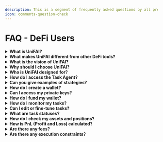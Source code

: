 ```yaml
---
description: This is a segment of frequently asked questions by all pros/newbie defi users
icon: comments-question-check
---
```


# FAQ - DeFi Users

<details>

<summary><strong>What is UniFAI?</strong></summary>

UniFAI is an infrastructure of autonomous AI agents that simplifies DeFi for both users and developers. It allows end-users to execute DeFi strategies automatically, while providing developers a modular and secure platform to build, deploy, and scale AI agents across DeFi protocols.

</details>

<details>

<summary><strong>What makes UniFAI different from other DeFi tools?</strong></summary>

UniFAI agents are dynamic and autonomous. Unlike static solutions, they can discover, compose, and execute tools at runtime, adapt to new opportunities, and automate complex strategies while keeping sensitive data secure.

</details>

<details>

<summary><strong>What is the vision of UniFAI?</strong></summary>

UniFAI envisions a future where AI acts as a personalized advisor and trader for every user, automating strategies, guiding decisions, and maximizing opportunities across DeFi while providing developers the infrastructure to build next-generation AI-driven financial applications.

</details>

<details>

<summary><strong>Why should I choose UniFAI?</strong></summary>

UniFAI simplifies decision-making, automates strategies, allows copying of proven strategies, helps users stay ahead in the market, and provides developers with a robust SDK and unified ecosystem access—all while maintaining a security-first approach.

</details>

<details>

<summary><strong>Who is UniFAI designed for?</strong></summary>

* **DeFi Professionals:** Automate complex strategies to save time and optimize returns.
* **DeFi Newcomers:** Learn and experiment with AI agents while observing or replicating expert strategies.
* **AI Enthusiasts:** Explore autonomous AI agents in the DeFi space.
* **AI/DeFi Developers:** Build, deploy, and scale autonomous agents using UniFAI’s SDK.

</details>

<details>

<summary><strong>How do I access the Task Agent?</strong></summary>

* Go to the [Agents page](https://chat.unifai.network) and click on Task Creator.
* Sign in by connecting your Telegram account.

</details>

<details>

<summary><strong>Can you give examples of strategies?</strong></summary>

* **Meteora DLMM Automation:** Automates liquidity pool management based on multiple criteria like FDV, TVL, fees, token age, and price changes.
* **Automated Tweet-Based Strategy:** Periodically checks tweets for bullish token mentions and automatically buys tokens if criteria are met.

</details>

<details>

<summary><strong>How do I create a wallet?</strong></summary>

Click the **Create Wallet** button to generate a secure Privy-powered crypto wallet. You can choose a Solana or EVM wallet.

</details>

<details>

<summary><strong>Can I access my private keys?</strong></summary>

Currently, UniFAI uses a custodial wallet service (Privy). Private keys are securely stored and not accessible to the UniFAI team. Future updates may allow more direct wallet management.

</details>

<details>

<summary><strong>How do I fund my wallet?</strong></summary>

Deposit funds from another wallet or centralized exchange, making sure to select the correct blockchain network. Always double-check the address and start with a small test transaction.

</details>

<details>

<summary><strong>How do I monitor my tasks?</strong></summary>

Execution reports are sent via Telegram whenever a task runs.

</details>

<details>

<summary><strong>Can I edit or fine-tune tasks?</strong></summary>

Yes, you can edit the instructions via the Task page. To change triggers, you must stop the current task and create a new one.

</details>

<details>

<summary><strong>What are task statuses?</strong></summary>

* **Active:** Currently running
* **Completed:** Finished one-time task
* **Canceled:** Stopped by user (cannot be restarted)
* **Expired:** Scheduled end time has passed

</details>

<details>

<summary><strong>How do I check my assets and positions?</strong></summary>

The Wallet page displays total assets, historical changes, and current open positions. You can manually close positions if needed.

</details>

<details>

<summary><strong>How is PnL (Profit and Loss) calculated?</strong></summary>

PnL% = (Final Asset Balance / Total Deposits) − 1\
Final Asset Balance includes LP positions, token value, and DLMM position rent.

</details>

<details>

<summary><strong>Are there any fees?</strong></summary>

During the Beta period, UniFAI waives all transaction and agent runtime fees.

</details>

<details>

<summary><strong>Are there any execution constraints?</strong></summary>

The minimum execution interval for a single task is 15 minutes.

</details>
